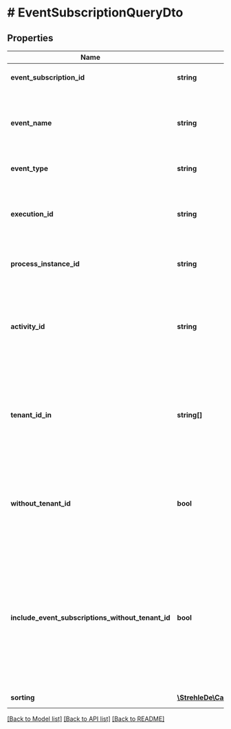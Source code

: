 # # EventSubscriptionQueryDto

## Properties

Name | Type | Description | Notes
------------ | ------------- | ------------- | -------------
**event_subscription_id** | **string** | The id of the event subscription. | [optional] 
**event_name** | **string** | The name of the event this subscription belongs to as defined in the process model. | [optional] 
**event_type** | **string** | The type of the event subscription. | [optional] 
**execution_id** | **string** | The execution that is subscribed on the referenced event. | [optional] 
**process_instance_id** | **string** | The process instance this subscription belongs to. | [optional] 
**activity_id** | **string** | The identifier of the activity that this event subscription belongs to. This could for example be the id of a receive task. | [optional] 
**tenant_id_in** | **string[]** | Filter by a comma-separated list of tenant ids. Only select subscriptions that belong to one of the given tenant ids. | [optional] 
**without_tenant_id** | **bool** | Only select subscriptions which have no tenant id. Value may only be &#x60;true&#x60;, as &#x60;false&#x60; is the default behavior. | [optional] 
**include_event_subscriptions_without_tenant_id** | **bool** | Select event subscriptions which have no tenant id. Can be used in combination with tenantIdIn parameter. Value may only be &#x60;true&#x60;, as &#x60;false&#x60; is the default behavior. | [optional] 
**sorting** | [**\StrehleDe\CamundaClient\Model\EventSubscriptionQueryDtoSorting[]**](EventSubscriptionQueryDtoSorting.md) | Apply sorting of the result | [optional] 

[[Back to Model list]](../../README.md#documentation-for-models) [[Back to API list]](../../README.md#documentation-for-api-endpoints) [[Back to README]](../../README.md)


